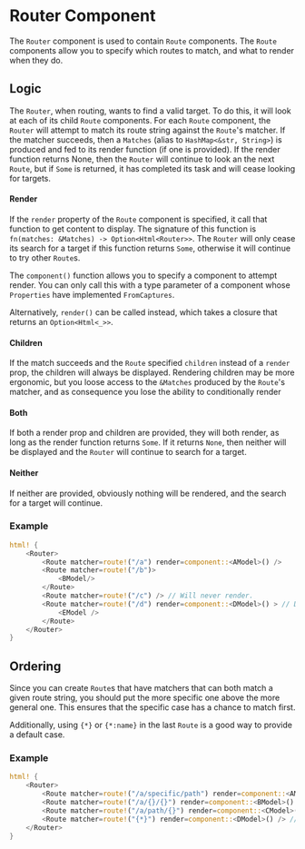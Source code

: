 # Router Component

The `Router` component is used to contain `Route` components.
The `Route` components allow you to specify which routes to match, and what to render when they do.


## Logic
The `Router`, when routing, wants to find a valid target.
To do this, it will look at each of its child `Route` components.
For each `Route` component, the `Router` will attempt to match its route string against the `Route`'s matcher.
If the matcher succeeds, then a `Matches` (alias to `HashMap<&str, String>`) is produced and fed to its render function (if one is provided).
If the render function returns None, then the `Router` will continue to look an the next `Route`, but if `Some` is returned, it has completed its task and will cease looking for targets.

#### Render
If the `render` property of the `Route` component is specified, it call that function to get content to display.
The signature of this function is `fn(matches: &Matches) -> Option<Html<Router>>`. 
The `Router` will only cease its search for a target if this function returns `Some`, otherwise it will continue to try other `Route`s.

The `component()` function allows you to specify a component to attempt render.
You can only call this with a type parameter of a component whose `Properties` have implemented `FromCaptures`.

Alternatively, `render()` can be called instead, which takes a closure that returns an `Option<Html<_>>`.

#### Children
If the match succeeds and the `Route` specified `children` instead of a `render` prop, the children will always be displayed.
Rendering children may be more ergonomic, but you loose access to the `&Matches` produced by the `Route`'s matcher, and as consequence you lose the ability to conditionally render

#### Both
If both a render prop and children are provided, they will both render, as long as the render function returns `Some`. 
If it returns `None`, then neither will be displayed and the `Router` will continue to search for a target.

#### Neither
If neither are provided, obviously nothing will be rendered, and the search for a target will continue.

### Example
```rust
html! {
    <Router>
        <Route matcher=route!("/a") render=component::<AModel>() />
        <Route matcher=route!("/b")> 
            <BModel/>
        </Route>
        <Route matcher=route!("/c") /> // Will never render. 
        <Route matcher=route!("/d") render=component::<DModel>() > // DModel will render above the EModel component.
            <EModel />
        </Route> 
    </Router>
}
```


## Ordering
Since you can create `Route`s that have matchers that can both match a given route string, you should put the more specific one above the more general one.
This ensures that the specific case has a chance to match first.

Additionally, using `{*}` or `{*:name}` in the last `Route` is a good way to provide a default case.

### Example
```rust
html! {
    <Router>
        <Route matcher=route!("/a/specific/path") render=component::<AModel>() />
        <Route matcher=route!("/a/{}/{}") render=component::<BModel>() /> // will match any valid url that has 3 sections, and starts with `/a/` and is not `/a/specific/path`
        <Route matcher=route!("/a/path/{}") render=component::<CModel>() /> // Will never match
        <Route matcher=route!("{*}") render=component::<DModel>() /> // Will match anything that doesn't match above.
    </Router>
}
```